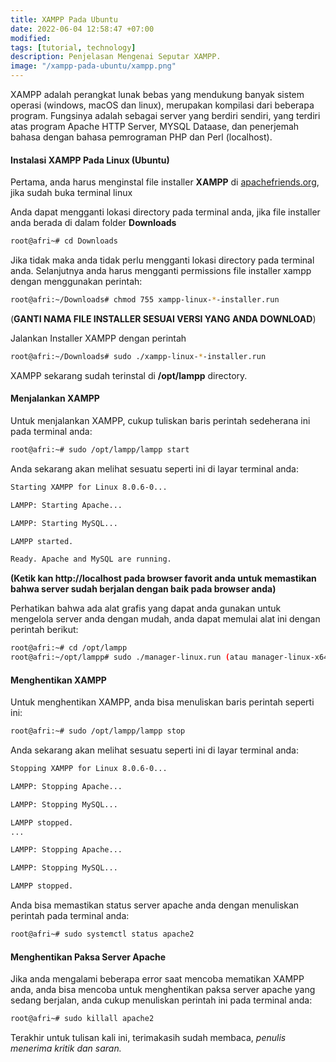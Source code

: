 ```yaml
---
title: XAMPP Pada Ubuntu
date: 2022-06-04 12:58:47 +07:00
modified:
tags: [tutorial, technology]
description: Penjelasan Mengenai Seputar XAMPP.
image: "/xampp-pada-ubuntu/xampp.png"
---
```


XAMPP adalah perangkat lunak bebas yang mendukung banyak sistem operasi (windows, macOS dan linux), merupakan kompilasi dari beberapa program. Fungsinya adalah sebagai server yang berdiri sendiri, yang terdiri atas program Apache HTTP Server, MYSQL Dataase, dan penerjemah bahasa dengan bahasa pemrograman PHP dan Perl (localhost).

#### Instalasi XAMPP Pada Linux (Ubuntu)

Pertama, anda harus menginstal file installer **XAMPP** di <a href="https://www.apachefriends.org/download.html">apachefriends.org</a>, jika sudah buka terminal linux

Anda dapat mengganti lokasi directory pada terminal anda, jika file installer anda berada di dalam folder **Downloads**

```bash
root@afri~# cd Downloads
```

 Jika tidak maka anda tidak perlu mengganti lokasi directory pada terminal anda. Selanjutnya anda harus mengganti permissions file installer xampp dengan menggunakan perintah:

```bash
root@afri:~/Downloads# chmod 755 xampp-linux-*-installer.run
```

(**GANTI NAMA FILE INSTALLER SESUAI VERSI YANG ANDA DOWNLOAD**)

Jalankan Installer XAMPP dengan perintah
```bash
root@afri:~/Downloads# sudo ./xampp-linux-*-installer.run
```

XAMPP sekarang sudah terinstal di **/opt/lampp** directory.


#### Menjalankan XAMPP 

Untuk menjalankan XAMPP, cukup tuliskan baris perintah sedeherana ini pada terminal anda:

```bash
root@afri:~# sudo /opt/lampp/lampp start
```

Anda sekarang akan melihat sesuatu seperti ini di layar terminal anda:

```bash
Starting XAMPP for Linux 8.0.6-0...

LAMPP: Starting Apache...

LAMPP: Starting MySQL...

LAMPP started.

Ready. Apache and MySQL are running.
```

**(Ketik kan http://localhost pada browser favorit anda untuk memastikan bahwa server sudah berjalan dengan baik pada browser anda)**

Perhatikan bahwa ada alat grafis yang dapat anda gunakan untuk mengelola server anda dengan mudah, anda dapat memulai alat ini dengan perintah berikut:

```bash
root@afri:~# cd /opt/lampp
root@afri:~/opt/lampp# sudo ./manager-linux.run (atau manager-linux-x64.run)
```

#### Menghentikan XAMPP

Untuk menghentikan XAMPP, anda bisa menuliskan baris perintah seperti ini:

```bash
root@afri:~# sudo /opt/lampp/lampp stop
```

Anda sekarang akan melihat sesuatu seperti ini di layar terminal anda:

```bash
Stopping XAMPP for Linux 8.0.6-0...

LAMPP: Stopping Apache...

LAMPP: Stopping MySQL...

LAMPP stopped.
...

LAMPP: Stopping Apache...

LAMPP: Stopping MySQL...

LAMPP stopped.

```

Anda bisa memastikan status server apache anda dengan menuliskan perintah pada terminal anda:

```bash
root@afri~# sudo systemctl status apache2
```

#### Menghentikan Paksa Server Apache

Jika anda mengalami beberapa error saat mencoba mematikan XAMPP anda, anda bisa mencoba untuk menghentikan paksa server apache yang sedang berjalan, anda cukup menuliskan perintah ini pada terminal anda:

```bash
root@afri~# sudo killall apache2
```

Terakhir untuk tulisan kali ini, terimakasih sudah membaca, _penulis menerima kritik dan saran._



